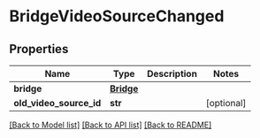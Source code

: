 # BridgeVideoSourceChanged

## Properties
Name | Type | Description | Notes
------------ | ------------- | ------------- | -------------
**bridge** | [**Bridge**](Bridge.md) |  | 
**old_video_source_id** | **str** |  | [optional] 

[[Back to Model list]](../README.md#documentation-for-models) [[Back to API list]](../README.md#documentation-for-api-endpoints) [[Back to README]](../README.md)



